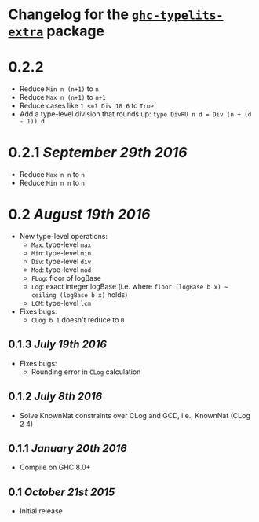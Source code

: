 # Changelog for the [`ghc-typelits-extra`](http://hackage.haskell.org/package/ghc-typelits-extra) package

# 0.2.2
* Reduce `Min n (n+1)` to `n`
* Reduce `Max n (n+1)` to `n+1`
* Reduce cases like `1 <=? Div 18 6` to `True`
* Add a type-level division that rounds up: `type DivRU n d = Div (n + (d - 1)) d`

# 0.2.1 *September 29th 2016*
* Reduce `Max n n` to `n`
* Reduce `Min n n` to `n`

# 0.2 *August 19th 2016*
* New type-level operations:
  * `Max`: type-level `max`
  * `Min`: type-level `min`
  * `Div`: type-level `div`
  * `Mod`: type-level `mod`
  * `FLog`: floor of logBase
  * `Log`: exact integer logBase (i.e. where `floor (logBase b x) ~ ceiling (logBase b x)` holds)
  * `LCM`: type-level `lcm`
* Fixes bugs:
  * `CLog b 1` doesn't reduce to `0`

## 0.1.3 *July 19th 2016*
* Fixes bugs:
  * Rounding error in `CLog` calculation

## 0.1.2 *July 8th 2016*
* Solve KnownNat constraints over CLog and GCD, i.e., KnownNat (CLog 2 4)

## 0.1.1 *January 20th 2016*
* Compile on GHC 8.0+

## 0.1 *October 21st 2015*
* Initial release
